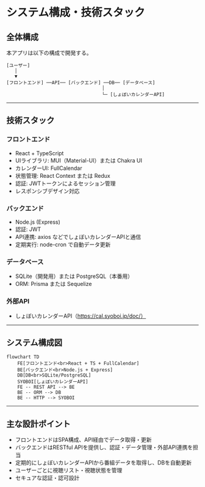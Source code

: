 # システム構成・技術スタック

## 全体構成

本アプリは以下の構成で開発する。

```
[ユーザー]
   │
   ▼
[フロントエンド] ──API── [バックエンド] ──DB── [データベース]
                                   │
                                   └─ [しょぼいカレンダーAPI]
```

---

## 技術スタック

### フロントエンド
- React + TypeScript
- UIライブラリ: MUI（Material-UI）または Chakra UI
- カレンダーUI: FullCalendar
- 状態管理: React Context または Redux
- 認証: JWTトークンによるセッション管理
- レスポンシブデザイン対応

### バックエンド
- Node.js (Express)
- 認証: JWT
- API連携: axios などでしょぼいカレンダーAPIと通信
- 定期実行: node-cron で自動データ更新

### データベース
- SQLite（開発用）または PostgreSQL（本番用）
- ORM: Prisma または Sequelize

### 外部API
- しょぼいカレンダーAPI（https://cal.syoboi.jp/doc/）

---

## システム構成図

```mermaid
flowchart TD
    FE[フロントエンド<br>React + TS + FullCalendar] 
    BE[バックエンド<br>Node.js + Express]
    DB[DB<br>SQLite/PostgreSQL]
    SYOBOI[しょぼいカレンダーAPI]
    FE -- REST API --> BE
    BE -- ORM --> DB
    BE -- HTTP --> SYOBOI
```

---

## 主な設計ポイント

- フロントエンドはSPA構成、API経由でデータ取得・更新
- バックエンドはRESTful APIを提供し、認証・データ管理・外部API連携を担当
- 定期的にしょぼいカレンダーAPIから番組データを取得し、DBを自動更新
- ユーザーごとに視聴リスト・視聴状態を管理
- セキュアな認証・認可設計
